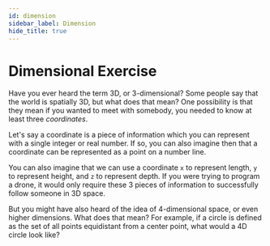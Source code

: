```yaml
---
id: dimension
sidebar_label: Dimension
hide_title: true
---
```


# Dimensional Exercise

Have you ever heard the term 3D, or 3-dimensional? Some people say that the
world is spatially 3D, but what does that mean? One possibility is that they
mean if you wanted to meet with somebody, you needed to know at least three
_coordinates_.

Let's say a coordinate is a piece of information which you can represent with a
single integer or real number. If so, you can also imagine then that a
coordinate can be represented as a point on a number line.

You can also imagine that we can use a coordinate `x` to represent length, `y`
to represent height, and `z` to represent depth. If you were trying to program a
drone, it would only require these 3 pieces of information to successfully 
follow someone in 3D space.

But you might have also heard of the idea of 4-dimensional space, or even higher
dimensions. What does that mean? For example, if a circle is defined as the set
of all points equidistant from a center point, what would a 4D circle look like?
